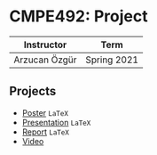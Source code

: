 # CMPE492: Project

| Instructor | Term |
|------------|-------------|
| Arzucan Özgür | Spring 2021|

## Projects

- [Poster](/Poster.pdf) `LaTeX`
- [Presentation](/Presentation.pdf) `LaTeX`
- [Report](/Report.pdf) `LaTeX`
- [Video](/Video.mp4)
